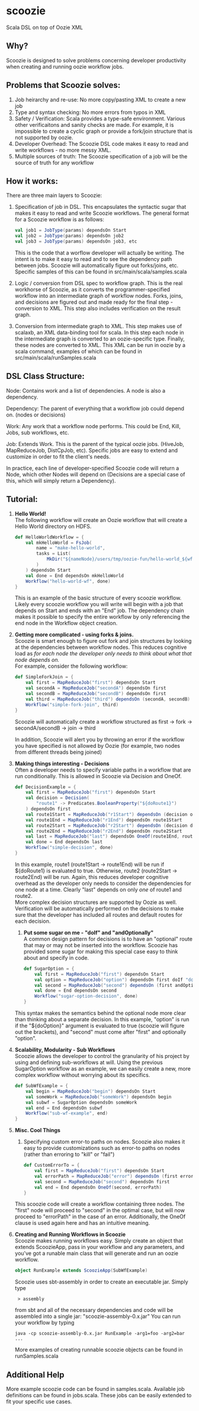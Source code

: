 scoozie
=======

Scala DSL on top of Oozie XML

Why?
----

Scoozie is designed to solve problems concerning developer productivity when creating and running oozie workflow jobs.


Problems that Scoozie solves:
----------------------------

1. Job heirarchy and re-use: No more copy/pasting XML to create a new job
2. Type and syntax checking: No more errors from typos in XML
3. Safety / Verification: Scala provides a type-safe environment. 
   Various other verificaitons and sanity checks are made. For example, 
   it is impossible to create a cyclic graph or provide a fork/join 
   structure that is not supported by oozie.
4. Developer Overhead: The Scoozie DSL code makes it easy to read and 
   write workflows - no more messy XML.
5. Multiple sources of truth: The Scoozie specification of a job will 
   be the source of truth for any workflow


How it works:
-------------

There are three main layers to Scoozie:

1. Specification of job in DSL.  This encapsulates the syntactic sugar 
   that makes it easy to read and write Scoozie workflows. The general 
   format for a Scoozie workflow is as follows:
        
    ```scala
    val job1 = JobType(params) dependsOn Start
    val job2 = JobType(params) dependsOn job2
    val job3 = JobType(params) dependsOn job3, etc
    ```
    	
    This is the code that a worflow developer will actually be writing. 
    The intent is to make it easy to read and to see the dependency path 
    between jobs. Scoozie will automatically figure out forks/joins, etc.
    Specific samples of this can be found in src/main/scala/samples.scala

2. Logic / conversion from DSL spec to workflow graph.  This is the real 
   workhorse of Scoozie, as it converts the programmer-specified workflow 
   into an intermediate graph of workflow nodes. Forks, joins, and 
   decisions are figured out and made ready for the final step - conversion 
   to XML.  This step also includes verification on the result graph.

3. Conversion from intermediate graph to XML.  This step makes use of 
   scalaxb, an XML data-binding tool for scala. In this step each node in 
   the intermediate graph is converted to an oozie-specific type. Finally, 
   these nodes are converted to XML.  This XML can be run in oozie by a 
   scala command, examples of which can be found in src/main/scala/runSamples.scala


DSL Class Structure:
--------------------

Node: Contains work and a list of dependencies. A node is also a dependency. 

Dependency: The parent of everything that a workflow job could depend on. (nodes or decisions)

Work: Any work that a workflow node performs. This could be End, Kill, Jobs, sub workflows, etc.

Job: Extends Work. This is the parent of the typical oozie jobs. (HiveJob, MapReduceJob, 
	 DistCpJob, etc). Specific jobs are easy to extend and customize in order to fit the client's 
	 needs.

In practice, each line of developer-specified Scoozie code will return a Node, which 
other Nodes will depend on (Decisions are a special case of this, which will simply 
return a Dependency).

Tutorial:
--------

1. **Hello World!**  
	The following workflow will create an Oozie workflow that will create a Hello World directory on HDFS.  

	```scala
	def HelloWorldWorkflow = {
	    val mkHelloWorld = FsJob(
	        name = "make-hello-world",
	        tasks = List(
	            MkDir("${nameNode}/users/tmp/oozie-fun/hello-world_${wf:id()}")
	        )
	    ) dependsOn Start
	    val done = End dependsOn mkHelloWorld
	    Workflow("hello-world-wf", done)
	}
	```

    This is an example of the basic structure of every scoozie workflow. Likely every scoozie workflow you will write will begin with a job that depends on Start and ends with an "End" job. The dependency chain makes it possible to specify the entire workflow by only referencing the end node in the Workflow object creation.
    
2. **Getting more complicated - using forks & joins.**  
	Scoozie is smart enough to figure out fork and join structures by looking at the dependencies between workflow nodes. This reduces cognitive load as *for each node the developer only needs to think about what that node depends on.*  
For example, consider the following workflow:

    ```scala
    def SimpleForkJoin = {
        val first = MapReduceJob("first") dependsOn Start
        val secondA = MapReduceJob("secondA") dependsOn first
        val secondB = MapReduceJob("secondB") dependsOn first
        val third = MapReduceJob("third") dependsOn (secondA, secondB)
        Workflow("simple-fork-join", third)
    }
    ```
        
	Scoozie will automatically create a workflow structured as
	first -> fork -> secondA/secondB -> join -> third  
    
	In addition, Scoozie will alert you by throwing an error if the workflow you have specified is not allowed by Oozie (for example, two nodes from different threads being joined)  
      
3. **Making things interesting - Decisions**  
	Often a developer needs to specify variable paths in a workflow that are run conditionally. This is allowed in Scoozie via Decision and OneOf.
	
	```scala
	def DecisionExample = {
		val first = MapReduceJob("first") dependsOn Start
		val decision = Decision(
		    "route1" -> Predicates.BooleanProperty("${doRoute1}")
		) dependsOn first 
		val route1Start = MapReduceJob("r1Start") dependsOn (decision option "route1")
		val route1End = MapReduceJob("r1End") dependsOn route1Start
		val route2Start = MapReduceJob("r2Start") dependsOn (decision default)
		val route2End = MapReduceJob("r2End") dependsOn route2Start
		val last = MapReduceJob("last") dependsOn OneOf(route1End, route2End)
		val done = End dependsOn last
		Workflow("simple-decision", done)
	}
	```
	In this example, route1 (route1Start -> route1End) will be run if ${doRoute1} is evaluated to true.  Otherwise, route2 (route2Start -> route2End) will be run. Again, this reduces developer cognitive overhead as the developer only needs to consider the dependencies for one node at a time. Clearly "last" depends on only *one* of route1 and route2.  
	More complex decision structures are supported by Oozie as well. Verification will be automatically performed on the decisions to make sure that the developer has included all routes and default routes for each decision.  

	1. **Put some sugar on me - "doIf" and "andOptionally"**  
		A common design pattern for decisions is to have an "optional" route that may or may not be inserted into the workflow.  Scoozie has provided some sugar for making this special case easy to think about and specify in code.
    
		```scala
		def SugarOption = {
		    val first = MapReduceJob("first") dependsOn Start
		    val option = MapReduceJob("option") dependsOn first doIf "doOption"
		    val second = MapReduceJob("second") dependsOn (first andOptionally_: option)
		    val done = End dependsOn second
		    Workflow("sugar-option-decision", done)
		}
		``` 
	This syntax makes the semantics behind the optional node more clear than thinking about a separate decision. In this example, "option" is run if the "${doOption}" argument is evaluated to true (scoozie will figure out the brackets), and "second" must come after "first" and optionally "option".  
	    
4. **Scalability, Modularity - Sub Workflows**  
	Scoozie allows the developer to control the granularity of his project by using and defining sub-workflows at will. Using the previous SugarOption workflow as an example, we can easily create a new, more complex workflow without worrying about its specifics.
		
	```scala
	def SubWfExample = {
		val begin = MapReduceJob("begin") dependsOn Start
		val someWork = MapReduceJob("someWork") dependsOn begin
		val subwf = SugarOption dependsOn someWork
		val end = End dependsOn subwf
		Workflow("sub-wf-example", end)
	}
	```
    
5. **Misc. Cool Things**  
	1. Specifying custom error-to paths on nodes.
		Scoozie also makes it easy to provide customizations such as error-to paths on nodes (rather than erroring to "kill" or "fail")

		```scala
		def CustomErrorTo = {
		    val first = MapReduceJob("first") dependsOn Start
		    val errorPath = MapReduceJob("error") dependsOn (first error)
		    val second = MapReduceJob("second") dependsOn first
		    val end = End dependsOn OneOf(second, errorPath)
		}
		```
		        
	This scoozie code will create a workflow containing three nodes. The "first" node will proceed to "second" in the optimal case, but will  now proceed to "errorPath" in the case of an error.  Additionally, the OneOf clause is used again here and has an intuitive meaning.

6. **Creating and Running Workflows in Scoozie**  
	Scoozie makes running workflows easy. Simply create an object that extends ScoozieApp, pass in your workflow and any parameters, and you've got a runable main class that will generate and run an oozie workflow.

	```scala
	object RunExample extends ScoozieApp(SubWfExample)
	```

	Scoozie uses sbt-assembly in order to create an executable jar. Simply type

		> assembly

	from sbt and all of the necessary dependencies and code will be assembled into a single jar: "scoozie-assembly-0.x.jar"
	You can run your workflow by typing

	```
	java -cp scoozie-assembly-0.x.jar RunExample -arg1=foo -arg2=bar ...
	```
    
    More examples of creating runnable scoozie objects can be found in runSamples.scala
    
    
Additional Help
--------------
More example scoozie code can be found in samples.scala. Available job definitions can be found in jobs.scala.  These jobs can be easily extended to fit your specific use cases.

